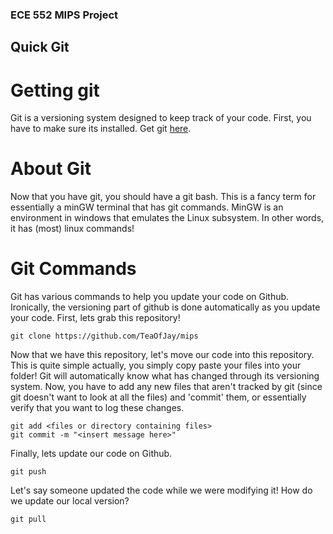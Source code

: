 ### ECE 552 MIPS Project


## Quick Git
# Getting git
Git is a versioning system designed to keep track of your code. First, you have to make sure its installed. Get git [here](https://git-scm.com/).

# About Git
Now that you have git, you should have a git bash. This is a fancy term for essentially a minGW terminal that has git commands. MinGW is an environment in windows that emulates the Linux subsystem. In other words, it has (most) linux commands!

# Git Commands
Git has various commands to help you update your code on Github. Ironically, the versioning part of github is done automatically as you update your code.
First, lets grab this repository!
```
git clone https://github.com/TeaOfJay/mips
```
Now that we have this repository, let's move our code into this repository. This is quite simple actually, you simply copy paste your files into your folder! Git will automatically know what has changed through its versioning system. Now, you have to add any new files that aren't tracked by git (since git doesn't want to look at all the files) and 'commit' them, or essentially verify that you want to log these changes. 

```
git add <files or directory containing files>
git commit -m "<insert message here>"
```
Finally, lets update our code on Github. 
```
git push
```
Let's say someone updated the code while we were modifying it! How do we update our local version?
```
git pull
```

